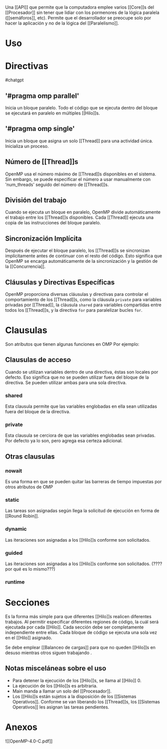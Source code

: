 Una [[API]] que permite que la computadora emplee varios [[Core]]s del [[Procesador]] sin tener que lidiar con los pormenores de la lógica paralela ([[semáforos]], etc).  Permite que el desarrollador se preocupe solo por hacer la aplicación y no de la lógica del [[Paralelismo]].


# Uso
# Directivas
#chatgpt 
## '#pragma omp parallel'
Inicia un bloque paralelo. Todo el código que se ejecuta dentro del bloque se ejecutará en paralelo en múltiples [[Hilo]]s.

## '#pragma omp single'
Inicia un bloque que asigna un solo [[Thread]] para una actividad única. Inicializa un proceso.

## Número de [[Thread]]s
OpenMP usa el número máximo de [[Thread]]s disponibles en el sistema. Sin embargo, se puede especificar el número a usar manualmente con 'num_threads' seguido del número de [[Thread]]s.

## División del trabajo 
Cuando se ejecuta un bloque en paralelo, OpenMP divide automáticamente el trabajo entre los [[Thread]]s disponibles. Cada [[Thread]] ejecuta una copia de las instrucciones del bloque paralelo.

## Sincronización Implícita 
Después de ejecutar el bloque paralelo, los [[Thread]]s se sincronizan implícitamente antes de continuar con el resto del código. Esto significa que OpenMP se encarga automáticamente de la sincronización y la gestión de la [[Concurrencia]].

## Cláusulas y Directivas Específicas
OpenMP proporciona diversas cláusulas y directivas para controlar el comportamiento de los [[Thread]]s, como la cláusula `private` para variables privadas por [[Thread]], la cláusula `shared` para variables compartidas entre todos los [[Thread]]s, y la directiva `for` para paralelizar bucles `for`.


# Clausulas
Son atributos que tienen algunas funciones en OMP
Por ejemplo: 

## Clausulas de acceso
Cuando se utilizan variables dentro de una directiva, éstas son locales por defecto. Eso significa que no se pueden utilizar fuera del bloque de la directiva. Se pueden utilizar ambas para una sola directiva.

### shared
Esta clausula permite que las variables englobadas en ella sean utilizadas fuera del bloque de la directiva.

### private
Esta clausula se cerciora de que las variables englobadas sean privadas. Por defecto ya lo son, pero agrega esa certeza adicional.

## Otras clausulas

### nowait
Es una forma en que se pueden quitar las barreras de tiempo impuestas por otros atributos de OMP

### static
Las tareas son asignadas según llega la solicitud de ejecución en forma de [[Round Robin]].

### dynamic
Las iteraciones son asignadas a los [[Hilo]]s conforme son solicitados.

### guided
Las iteraciones son asignadas a los [[Hilo]]s conforme son solicitados. (???? por qué es lo mismo???)

### runtime


# Secciones
Es la forma más simple para que diferentes [[Hilo]]s realicen diferentes trabajos. Al permitir especificar diferentes regiones de código, la cuál será ejecutada por cada [[Hilo]]. Cada sección debe ser completamente independiente entre ellas. Cada bloque de código se ejecuta una sola vez en el [[Hilo]] asignado. 

Se debe emplear [[Balanceo de cargas]] para que no queden [[Hilo]]s en desuso mientras otros siguen trabajando .


## Notas misceláneas sobre el uso
- Para detener la ejecución de los [[Hilo]]s, se llama al [[Hilo]] 0.
- La ejecución de los [[Hilo]]s es arbitraria.
- Main manda a llamar un solo del [[Procesador]]. 
- Los [[Hilo]]s están sujetos a la disposición de los [[Sistemas Operativos]]. Conforme se van liberando los [[Thread]]s, los [[Sistemas Operativos]] les asignan las tareas pendientes. 



# Anexos
![[OpenMP-4.0-C.pdf]]